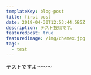 ```yaml
---
templateKey: blog-post
title: first post
date: 2019-04-30T12:53:44.585Z
description: テスト投稿です。
featuredpost: true
featuredimage: /img/chemex.jpg
tags:
  - test
---
```

テストですよ〜〜〜
